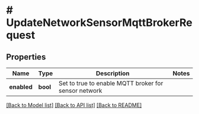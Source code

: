 # # UpdateNetworkSensorMqttBrokerRequest

## Properties

Name | Type | Description | Notes
------------ | ------------- | ------------- | -------------
**enabled** | **bool** | Set to true to enable MQTT broker for sensor network |

[[Back to Model list]](../../README.md#models) [[Back to API list]](../../README.md#endpoints) [[Back to README]](../../README.md)
